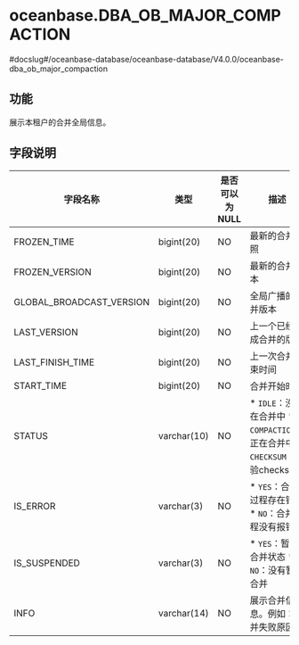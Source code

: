 oceanbase.DBA_OB_MAJOR_COMPACTION 
======================================================
#docslug#/oceanbase-database/oceanbase-database/V4.0.0/oceanbase-dba_ob_major_compaction


功能 
-------------------

展示本租户的合并全局信息。

字段说明 
----------------------



|           字段名称           |     类型      | 是否可以为 NULL |                                                                                           描述                                                                                            |
|--------------------------|-------------|------------|-----------------------------------------------------------------------------------------------------------------------------------------------------------------------------------------|
| FROZEN_TIME              | bigint(20)  | NO         | 最新的合并快照                                                                                                                                                                                 |
| FROZEN_VERSION           | bigint(20)  | NO         | 最新的合并版本                                                                                                                                                                                 |
| GLOBAL_BROADCAST_VERSION | bigint(20)  | NO         | 全局广播的合并版本                                                                                                                                                                               |
| LAST_VERSION             | bigint(20)  | NO         | 上一个已经完成合并的版本                                                                                                                                                                            |
| LAST_FINISH_TIME         | bigint(20)  | NO         | 上一次合并结束时间                                                                                                                                                                               |
| START_TIME               | bigint(20)  | NO         | 合并开始时间                                                                                                                                                                                  |
| STATUS                   | varchar(10) | NO         | * `IDLE`：没有在合并中   * `COMPACTION`：正在合并中   * `CHECKSUM`：校验checksum    |
| IS_ERROR                 | varchar(3)  | NO         | * `YES`：合并过程存在错误   * `NO`：合并过程没有报错                                                                   |
| IS_SUSPENDED             | varchar(3)  | NO         | * `YES`：暂停合并状态   * `NO`：没有暂停合并                                                                       |
| INFO                     | varchar(14) | NO         | 展示合并信息。例如：合并失败原因                                                                                                                                                                        |


